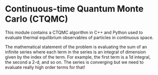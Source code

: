 # Continuous-time Quantum Monte Carlo (CTQMC)

This module contains a CTQMC algorithm in C++ and Python used to evaluate thermal equilibrium observables of particles in continuous space.

The mathematical statement of the problem is evaluating the sum of an infinite series where each term in the series is an integral of dimension given by the index of the term. For example, the first term is a 1d integral, the second a 2-d, and so on. The series is converging but we need to evaluate really high order terms for that!
